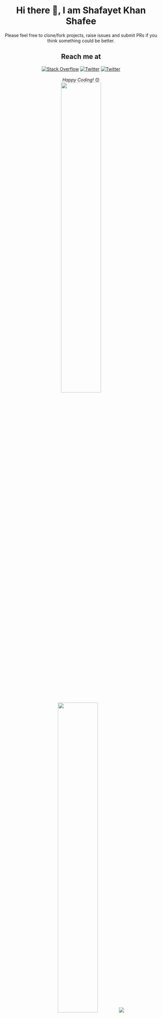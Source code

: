 <div align="center">
<h1> Hi there 👋, I am Shafayet Khan Shafee </h1>
</div>

<div align="center">
Please feel free to clone/fork projects, raise issues and submit PRs if you think something could be better. <br>
<h2> Reach me at </h2>
<a href="https://stackoverflow.com/users/10858321"><img src="https://img.shields.io/badge/-Stackoverflow-FE7A16?logo=stack-overflow&logoColor=white" alt="Stack Overflow"/></a>
<a href="https://twitter.com/shafayet_shafee"><img src="https://img.shields.io/badge/Twitter-%231DA1F2.svg?logo=Twitter&logoColor=white" alt="Twitter"/></a>
<a href="mailto:sshafee@isrt.ac.bd"><img src="https://img.shields.io/badge/Gmail-D14836?style=flat&logo=gmail&logoColor=white" alt="Twitter"/></a>
<br>
<br>
<i>Happy Coding!</i> 😊
</div>


<div align="center">
  <img height="50%" width="auto" src ="https://github-readme-stats.vercel.app/api?username=shafayetShafee&theme=graywhite&hide_border=true&include_all_commits=false&count_private=false&show_icons=true">
  <img height="50%" width="auto" src ="https://github-readme-stats.vercel.app/api/top-langs/?username=shafayetShafee&theme=graywhite&hide_border=true&layout=compact&langs_count=8&hide=jupyter%20notebook,html">
  <img src ="https://github-readme-streak-stats.herokuapp.com/?user=shafayetShafee&theme=graywhite&hide_border=true">
  <br>
  <br>
:information_source: <i>Most used Languages does not indicate my skill level or anything like that; it's a GitHub metric to determine which languages have the most code on GitHub</i>
</div>

<div align="center">
  <br>
  <br>
  <img height="50%" width="auto" src ="https://quotes-github-readme.vercel.app/api?type=horizontal&theme=graywhite"> <br> <br>
  <img height="50%" width="auto" src="https://readme-jokes.vercel.app/api?theme=graywhite" alt="Jokes Card">
</div>


